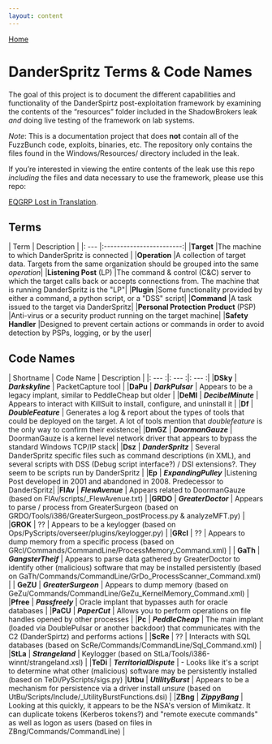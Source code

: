 ```yaml
---
layout: content
---
```


[Home](./)

# [](#header-1)DanderSpritz Terms & Code Names

The goal of this project is to document the different capabilities and functionality of the DanderSpirtz post-exploitation framework by examining the contents of the “resources” folder included in the ShadowBrokers leak _and_ doing live testing of the framework on lab systems. 

_Note_: This is a documentation project that does **not** contain all of the FuzzBunch code, exploits, binaries, etc. The repository only contains the files found in the Windows/Resources/ directory included in the leak.

If you’re interested in viewing the entire contents of the leak use this repo _including_ the files and data necessary to use the framework, please use this repo:

[EQGRP Lost in Translation](https://github.com/x0rz/EQGRP/_Lost/_in/_Translation).

## [](#header-2)Terms

|      Term                            |       Description        |
|:         ---                         |:------------------------:|
|**Target**                            |The machine to which DanderSpritz is connected |
|**Operation**                         |A collection of target data. Targets from the same organization should be grouped into the same _operation_|
|**Listening Post** (LP)               |The command & control (C&C) server to which the target calls back or accepts connections from. The machine that is running DanderSpritz is the "LP"|
|**Plugin**                            |Some functionality provided by either a command, a python script, or a "DSS" script|
|**Command**                           |A task issued to the target via DanderSpritz|
|**Personal Protection Product** (PSP) |Anti-virus or a security product running on the target machine|
|**Safety Handler**                    |Designed to prevent certain actions or commands in order to avoid detection by PSPs, logging, or by the user|


## [](#header-2)Code Names

|       Shortname          |       Code Name          | Description        |
|:         ---            :|:         ---            :|:       ---        :|
|**DSky**                  | _**Darkskyline**_        | PacketCapture tool | 
|**DaPu**                  | _**DarkPulsar**_         | Appears to be a legacy implant, similar to PeddleCheap but older |
|**DeMI**                  | _**DecibelMinute**_      | Appears to interact with KillSuit to install, configure, and uninstall it |
|**Df**                    | _**DoubleFeature**_      | Generates a log & report about the types of tools that could be deployed on the target. A lot of tools mention that _doublefeature_ is the only way to confirm their existence|
|**DmGZ**                  | _**DoormanGauze**_       | DoormanGauze is a kernel level network driver that appears to bypass the standard Windows TCP/IP stack|
|**Dsz**                   | _**DanderSpritz**_       | Several DanderSpritz specific files such as command descriptions (in XML), and several scripts with DSS (Debug script interface?) / DSI extensions?. They seem to be scripts run by DanderSpritz |
|**Ep**                    | _**ExpandingPulley**_    |Listening Post developed in 2001 and abandoned in 2008. Predecessor to DanderSpritz|
|**FlAv**                  | _**FlewAvenue**_         | Appears related to DoormanGauze (based on FlAv/scripts/_FlewAvenue.txt) |
|**GRDO**                  | _**GreaterDoctor**_      | Appears to parse / process from GreaterSurgeon (based on GRDO/Tools/i386/GreaterSurgeon_postProcess.py & analyzeMFT.py) |
|**GROK**                  |           ??             | Appears to be a keylogger (based on Ops/PyScripts/overseer/plugins/keylogger.py) |
|**GRcl**                  |           ??             | Appears to dump memory from a specific process (based on GRcl/Commands/CommandLine/ProcessMemory_Command.xml) |
| **GaTh**                 | _**GangsterTheif**_      | Appears to parse data gathered by GreaterDoctor to identify other (malicious) software that may be installed persistently (based on GaTh/Commands/CommandLine/GrDo\_ProcessScanner\_Command.xml) |
| **GeZU**                 | _**GreaterSurgeon**_      | Appears to dump memory (based on GeZu/Commands/CommandLine/GeZu\_KernelMemory\_Command.xml) |
|**Pfree**                 | _**Passfreely**_         | Oracle implant that bypasses auth for oracle databases |
|**PaCU**                  | _**PaperCut**_           | Allows you to perform operations on file handles opened by other processes |
|**Pc**                    | _**PeddleCheap**_        | The main implant (loaded via DoublePulsar or another backdoor) that communicates with the C2 (DanderSpirtz) and performs actions |
|**ScRe**                  |          ??              | Interacts with SQL databases (based on ScRe/Commands/CommandLine/Sql_Command.xml) |
|**StLa**                  | _**Strangeland**_        | Keylogger (based on StLa/Tools/i386-winnt/strangeland.xsl) |
|**TeDi**                  | _**TerritorialDispute**_ | - Looks like it's a script to determine what other (malicious) software may be persistently installed (based on TeDi/PyScripts/sigs.py)
|**Utbu**                  | _**UtilityBurst**_       | Appears to be a mechanism for persistence via a driver install _unsure_ (based on UtBu/Scripts/Include/_UtilityBurstFunctions.dsi) |
|**ZBng**                  | _**ZippyBang**_          | Looking at this quickly, it appears to be the NSA's version of Mimikatz. It can duplicate tokens (Kerberos tokens?) and "remote execute commands" as well as logon as users (based on files in ZBng/Commands/CommandLine) |
